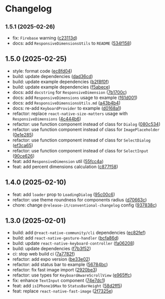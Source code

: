 # Changelog

## <small>1.5.1 (2025-02-26)</small>

* fix: `Firebase` warning ([c23113d](https://github.com/EslamElMeniawy/react-native-common-components/commit/c23113d))
* docs: add `ResponsiveDimensionsUtils` to `README` ([534f158](https://github.com/EslamElMeniawy/react-native-common-components/commit/534f158))

## 1.5.0 (2025-02-25)

* style: format code ([ec8fd04](https://github.com/EslamElMeniawy/react-native-common-components/commit/ec8fd04))
* build: update dependencies ([dad36cd](https://github.com/EslamElMeniawy/react-native-common-components/commit/dad36cd))
* build: update example dependencies ([b2f8f0f](https://github.com/EslamElMeniawy/react-native-common-components/commit/b2f8f0f))
* build: update example dependencies ([f5abece](https://github.com/EslamElMeniawy/react-native-common-components/commit/f5abece))
* docs: add `docstring` for `ResponsiveDimension` ([7b1700c](https://github.com/EslamElMeniawy/react-native-common-components/commit/7b1700c))
* docs: add `ResponsiveDimensions` usage to example ([f61d001](https://github.com/EslamElMeniawy/react-native-common-components/commit/f61d001))
* docs: add `ResponsiveDimensionsUtils.md` ([a43b4b4](https://github.com/EslamElMeniawy/react-native-common-components/commit/a43b4b4))
* docs: re-add `KeyboardProvider` to example ([d0168a1](https://github.com/EslamElMeniawy/react-native-common-components/commit/d0168a1))
* refactor: replace `react-native-size-matters` usage with `ResponsiveDimensions` ([4c444b6](https://github.com/EslamElMeniawy/react-native-common-components/commit/4c444b6))
* refactor: use function component instead of class for `Dialog` ([080c534](https://github.com/EslamElMeniawy/react-native-common-components/commit/080c534))
* refactor: use function component instead of class for `ImagePlaceholder` ([0e1e285](https://github.com/EslamElMeniawy/react-native-common-components/commit/0e1e285))
* refactor: use function component instead of class for `SelectDialog` ([ef3ca65](https://github.com/EslamElMeniawy/react-native-common-components/commit/ef3ca65))
* refactor: use function component instead of class for `SelectInput` ([90ce626](https://github.com/EslamElMeniawy/react-native-common-components/commit/90ce626))
* feat: add `ResponsiveDimension` util ([55fcc4a](https://github.com/EslamElMeniawy/react-native-common-components/commit/55fcc4a))
* feat: add percent dimensions calculation ([c877f58](https://github.com/EslamElMeniawy/react-native-common-components/commit/c877f58))

## 1.4.0 (2025-02-10)

* feat: add `loader` prop to `LoadingDialog` ([95c00c6](https://github.com/EslamElMeniawy/react-native-common-components/commit/95c00c6))
* refactor: use theme roundness for components radius ([d70663c](https://github.com/EslamElMeniawy/react-native-common-components/commit/d70663c))
* chore: change `@release-it/conventional-changelog` config ([937838c](https://github.com/EslamElMeniawy/react-native-common-components/commit/937838c))

## 1.3.0 (2025-02-01)

* build: add `@react-native-community/cli` dependencies ([ec82fef](https://github.com/EslamElMeniawy/react-native-common-components/commit/ec82fef))
* build: add `react-native-gesture-handler` ([bcfa86d](https://github.com/EslamElMeniawy/react-native-common-components/commit/bcfa86d))
* build: update `react-native-keyboard-controller` ([fa06208](https://github.com/EslamElMeniawy/react-native-common-components/commit/fa06208))
* build: update dependencies ([f7b3f52](https://github.com/EslamElMeniawy/react-native-common-components/commit/f7b3f52))
* ci: stop web build ci ([7a7782f](https://github.com/EslamElMeniawy/react-native-common-components/commit/7a7782f))
* refactor: add expo version ([be33e02](https://github.com/EslamElMeniawy/react-native-common-components/commit/be33e02))
* refactor: add status bar to example ([56784bc](https://github.com/EslamElMeniawy/react-native-common-components/commit/56784bc))
* refactor: fix fast image import ([2920be3](https://github.com/EslamElMeniawy/react-native-common-components/commit/2920be3))
* refactor: use types for `KeyboardAwareScrollView` ([e965ffc](https://github.com/EslamElMeniawy/react-native-common-components/commit/e965ffc))
* fix: enhance `TextInput` component ([74e7dc1](https://github.com/EslamElMeniawy/react-native-common-components/commit/74e7dc1))
* feat: add `isIPhone16Max` to `StatusBarHeight` ([58d2ff5](https://github.com/EslamElMeniawy/react-native-common-components/commit/58d2ff5))
* feat: replace `react-native-fast-image` ([2f7325e](https://github.com/EslamElMeniawy/react-native-common-components/commit/2f7325e))

